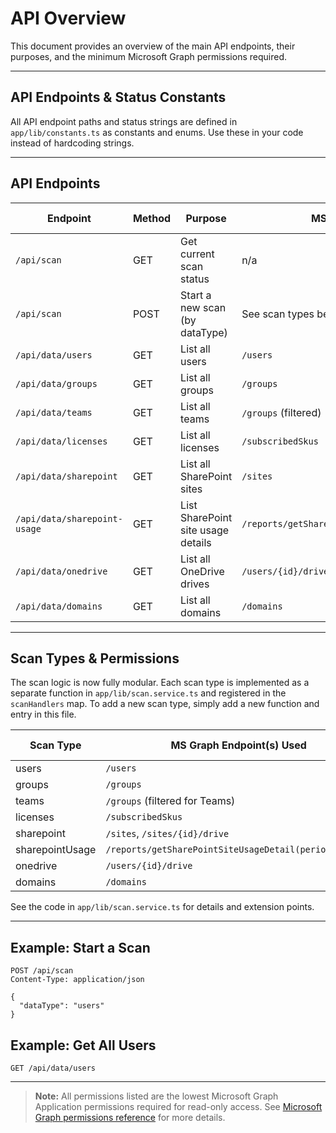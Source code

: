 
# API Overview

This document provides an overview of the main API endpoints, their purposes, and the minimum Microsoft Graph permissions required.

---


## API Endpoints & Status Constants

All API endpoint paths and status strings are defined in `app/lib/constants.ts` as constants and enums. Use these in your code instead of hardcoding strings.

---

## API Endpoints

| Endpoint                | Method | Purpose                                 | MS Graph API Endpoint(s)         | Minimum Permission |
|-------------------------|--------|-----------------------------------------|----------------------------------|--------------------|
| `/api/scan`             | GET    | Get current scan status                 | n/a                              | n/a                |
| `/api/scan`             | POST   | Start a new scan (by dataType)          | See scan types below             | See below          |
| `/api/data/users`       | GET    | List all users                          | `/users`                         | `User.Read.All`    |
| `/api/data/groups`      | GET    | List all groups                         | `/groups`                        | `Group.Read.All`   |
| `/api/data/teams`       | GET    | List all teams                          | `/groups` (filtered)             | `Group.Read.All`   |
| `/api/data/licenses`    | GET    | List all licenses                       | `/subscribedSkus`                | `Directory.Read.All`|
| `/api/data/sharepoint`  | GET    | List all SharePoint sites               | `/sites`                         | `Sites.Read.All`   |
| `/api/data/sharepoint-usage` | GET | List SharePoint site usage details      | `/reports/getSharePointSiteUsageDetail(period='D180')` | `Reports.Read.All` |
| `/api/data/onedrive`    | GET    | List all OneDrive drives                | `/users/{id}/drive`              | `Files.Read.All`   |
| `/api/data/domains`     | GET    | List all domains                        | `/domains`                       | `Directory.Read.All`|

---


## Scan Types & Permissions

The scan logic is now fully modular. Each scan type is implemented as a separate function in `app/lib/scan.service.ts` and registered in the `scanHandlers` map. To add a new scan type, simply add a new function and entry in this file.

| Scan Type   | MS Graph Endpoint(s) Used                | Minimum Permission      |
|-------------|------------------------------------------|------------------------|
| users       | `/users`                                 | `User.Read.All`        |
| groups      | `/groups`                                | `Group.Read.All`       |
| teams       | `/groups` (filtered for Teams)           | `Group.Read.All`       |
| licenses    | `/subscribedSkus`                        | `Directory.Read.All`   |
| sharepoint  | `/sites`, `/sites/{id}/drive`            | `Sites.Read.All`       |
| sharepointUsage | `/reports/getSharePointSiteUsageDetail(period='D180')` | `Reports.Read.All` |
| onedrive    | `/users/{id}/drive`                      | `Files.Read.All`       |
| domains     | `/domains`                               | `Directory.Read.All`   |

See the code in `app/lib/scan.service.ts` for details and extension points.

---

## Example: Start a Scan
```http
POST /api/scan
Content-Type: application/json

{
  "dataType": "users"
}
```

## Example: Get All Users
```http
GET /api/data/users
```

---

> **Note:** All permissions listed are the lowest Microsoft Graph Application permissions required for read-only access. See [Microsoft Graph permissions reference](https://learn.microsoft.com/en-us/graph/permissions-reference) for more details.
